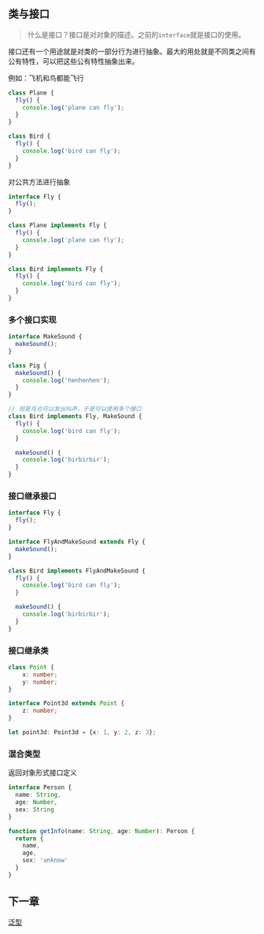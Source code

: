 ## 类与接口

> 什么是接口？接口是对对象的描述。之前的`interface`就是接口的使用。

接口还有一个用途就是对类的一部分行为进行抽象。最大的用处就是不同类之间有公有特性，可以把这些公有特性抽象出来。

例如：飞机和鸟都能飞行

```ts
class Plane {
  fly() {
    console.log('plane can fly');
  }
}

class Bird {
  fly() {
    console.log('bird can fly');
  }
}
```

对公共方法进行抽象

```ts
interface Fly {
  fly();
}

class Plane implements Fly {
  fly() {
    console.log('plane can fly');
  }
}

class Bird implements Fly {
  fly() {
    console.log('bird can fly');
  }
}
```

### 多个接口实现

```ts
interface MakeSound {
  makeSound();
}

class Pig {
  makeSound() {
    console.log('henhenhen');
  }
}

// 但是鸟也可以发出叫声，于是可以使用多个接口
class Bird implements Fly, MakeSound {
  fly() {
    console.log('bird can fly');
  }

  makeSound() {
    console.log('birbirbir');
  }
}
```

### 接口继承接口

```ts
interface Fly {
  fly();
}

interface FlyAndMakeSound extends Fly {
  makeSound();
}

class Bird implements FlyAndMakeSound {
  fly() {
    console.log('bird can fly');
  }

  makeSound() {
    console.log('birbirbir');
  }
}
```

### 接口继承类

```ts
class Point {
    x: number;
    y: number;
}

interface Point3d extends Point {
    z: number;
}

let point3d: Point3d = {x: 1, y: 2, z: 3};
```

### 混合类型

返回对象形式接口定义

```ts
interface Person {
  name: String,
  age: Number,
  sex: String
}

function getInfo(name: String, age: Number): Person {
  return {
    name,
    age,
    sex: 'unknow'
  }
}
```

## 下一章

[泛型](../eight/README.md)